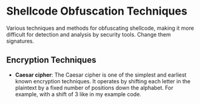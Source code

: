 # Shellcode Obfuscation Techniques

Various techniques and methods for obfuscating shellcode, making it more difficult for detection and analysis by security tools. Change them signatures. 

## Encryption Techniques

- **Caesar cipher**: The Caesar cipher is one of the simplest and earliest known encryption techniques. It operates by shifting each letter in the plaintext by a fixed number of positions down the alphabet. For example, with a shift of 3 like in my example code.
